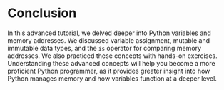 # Conclusion

In this advanced tutorial, we delved deeper into Python variables and memory addresses. We discussed variable assignment, mutable and immutable data types, and the `is` operator for comparing memory addresses. We also practiced these concepts with hands-on exercises. Understanding these advanced concepts will help you become a more proficient Python programmer, as it provides greater insight into how Python manages memory and how variables function at a deeper level.